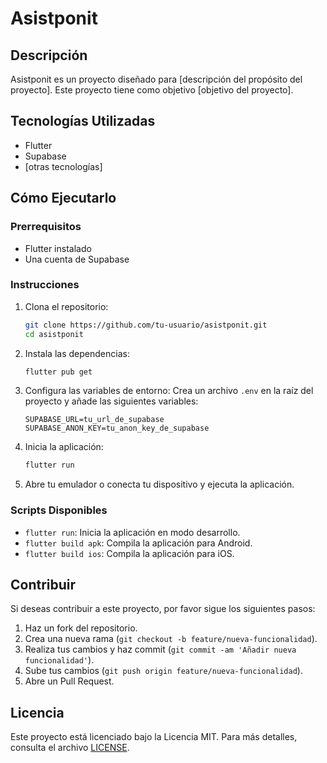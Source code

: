 # Asistponit

## Descripción

Asistponit es un proyecto diseñado para [descripción del propósito del proyecto]. Este proyecto tiene como objetivo [objetivo del proyecto].

## Tecnologías Utilizadas

- Flutter
- Supabase
- [otras tecnologías]

## Cómo Ejecutarlo

### Prerrequisitos

- Flutter instalado
- Una cuenta de Supabase

### Instrucciones

1. Clona el repositorio:

   ```bash
   git clone https://github.com/tu-usuario/asistponit.git
   cd asistponit
   ```

2. Instala las dependencias:

   ```bash
   flutter pub get
   ```

3. Configura las variables de entorno:
   Crea un archivo `.env` en la raíz del proyecto y añade las siguientes variables:

   ```
   SUPABASE_URL=tu_url_de_supabase
   SUPABASE_ANON_KEY=tu_anon_key_de_supabase
   ```

4. Inicia la aplicación:

   ```bash
   flutter run
   ```

5. Abre tu emulador o conecta tu dispositivo y ejecuta la aplicación.

### Scripts Disponibles

- `flutter run`: Inicia la aplicación en modo desarrollo.
- `flutter build apk`: Compila la aplicación para Android.
- `flutter build ios`: Compila la aplicación para iOS.

## Contribuir

Si deseas contribuir a este proyecto, por favor sigue los siguientes pasos:

1. Haz un fork del repositorio.
2. Crea una nueva rama (`git checkout -b feature/nueva-funcionalidad`).
3. Realiza tus cambios y haz commit (`git commit -am 'Añadir nueva funcionalidad'`).
4. Sube tus cambios (`git push origin feature/nueva-funcionalidad`).
5. Abre un Pull Request.

## Licencia

Este proyecto está licenciado bajo la Licencia MIT. Para más detalles, consulta el archivo [LICENSE](LICENSE).
